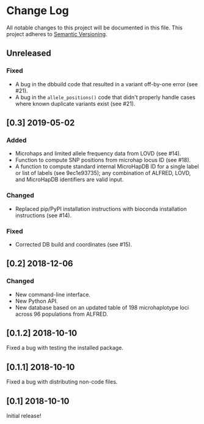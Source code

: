 # Change Log
All notable changes to this project will be documented in this file.
This project adheres to [Semantic Versioning](http://semver.org/).

## Unreleased

### Fixed
- A bug in the dbbuild code that resulted in a variant off-by-one error (see #21).
- A bug in the `allele_positions()` code that didn't properly handle cases where known duplicate variants exist (see #21).


## [0.3] 2019-05-02

### Added
- Microhaps and limited allele frequency data from LOVD (see #14).
- Function to compute SNP positions from microhap locus ID (see #18).
- A function to compute standard internal MicroHapDB ID for a single label or list of labels (see 9ec1e93735);
  any combination of ALFRED, LOVD, and MicroHapDB identifiers are valid input.

### Changed
- Replaced pip/PyPI installation instructions with bioconda installation instructions (see #14).

### Fixed
- Corrected DB build and coordinates (see #15).



## [0.2] 2018-12-06

### Changed
- New command-line interface.
- New Python API.
- New database based on an updated table of 198 microhaplotype loci across 96 populations from ALFRED.


## [0.1.2] 2018-10-10

Fixed a bug with testing the installed package.


## [0.1.1] 2018-10-10

Fixed a bug with distributing non-code files.


## [0.1] 2018-10-10

Initial release!
